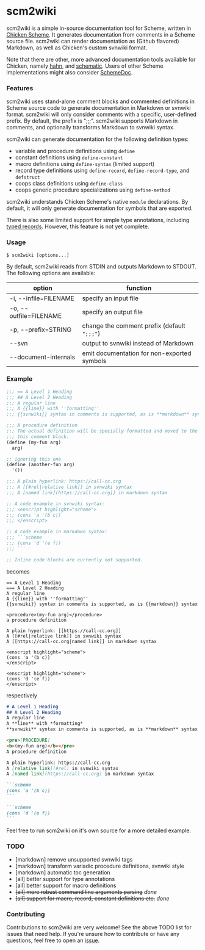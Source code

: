 # scm2wiki

scm2wiki is a simple in-source documentation tool for Scheme, written in [Chicken Scheme](https://call-cc.org/). It generates documentation from comments in a Scheme source file. scm2wiki can render documentation as (Github flavored) Markdown, as well as Chicken's custom svnwiki format.

Note that there are other, more advanced documentation tools available for Chicken, namely [hahn](https://wiki.call-cc.org/eggref/4/hahn), and [schematic](https://wiki.call-cc.org/eggref/5/schematic). Users of other Scheme implementations might also consider [SchemeDoc](http://people.cs.aau.dk/~normark/schemedoc/).


### Features

scm2wiki uses stand-alone comment blocks and commented definitions in Scheme source code to generate documentation in Markdown or svnwiki format. scm2wiki will only consider comments with a specific, user-defined prefix. By default, the prefix is ";;;". scm2wiki supports Markdown in comments, and optionally transforms Markdown to svnwiki syntax.

scm2wiki can generate documentation for the following definition types:

- variable and procedure definitions using `define`
- constant definitions using `define-constant`
- macro definitions using `define-syntax` (limited support)
- record type definitions using `define-record`, `define-record-type`, and `defstruct`
- coops class definitions using `define-class`
- coops generic procedure specializations using `define-method`

scm2wiki understands Chicken Scheme's native `module` declarations. By default, it will only generate documentation for symbols that are exported.

There is also some limited support for simple type annotations, including [typed records](https://wiki.call-cc.org/eggref/5/typed-records). However, this feature is not yet complete.


### Usage

`$ scm2wiki [options...]`

By default, scm2wiki reads from STDIN and outputs Markdown to STDOUT.
The following options are available:

option                 | function
-----------------------|-------
-i, --infile=FILENAME  | specify an input file
-o, --outfile=FILENAME | specify an output file
-p, --prefix=STRING    | change the comment prefix (default `";;;"`)
--svn                  | output to svnwiki instead of Markdown
--document-internals   | emit documentation for non-exported symbols


### Example

````scheme
;;; == A Level 1 Heading
;;; ## A Level 2 Heading
;;; A regular line
;;; A {{line}} with ''formatting''
;;; {{svnwiki}} syntax in comments is supported, as is **markdown** syntax

;;; A procedure definition
;;; The actual definition will be specially formatted and moved to the top of
;;; this comment block.
(define (my-fun arg)
  arg)

;; ignoring this one
(define (another-fun arg)
  '())

;;; A plain hyperlink: https://call-cc.org
;;; A [[#rel|relative link]] in svnwiki syntax
;;; A [named link](https://call-cc.org]] in markdown syntax

;; A code example in svnwiki syntax:
;;; <enscript highlight="scheme">
;;; (cons 'a '(b c))
;;; </enscript>

;; A code example in markdown syntax:
;;; ```scheme
;;; (cons 'd '(e f))
;;; ```

;; Inline code blocks are currently not supported.
````

becomes

```
== A Level 1 Heading
=== A Level 2 Heading
A regular line
A {{line}} with ''formatting''
{{svnwiki}} syntax in comments is supported, as is {{markdown}} syntax

<procedure>(my-fun arg)</procedure>
a procedure definition

A plain hyperlink: [[https://call-cc.org]]
A [[#rel|relative link]] in svnwiki syntax
A [[https://call-cc.org|named link]] in markdown syntax

<enscript highlight="scheme">
(cons 'a '(b c))
</enscript>

<enscript highlight="scheme">
(cons 'd '(e f))
</enscript>
```

respectively

````markdown
# A Level 1 Heading
## A Level 2 Heading
A regular line
A **line** with *formatting*
**svnwiki** syntax in comments is supported, as is **markdown** syntax

<pre>[PROCEDURE]
<b>(my-fun arg)</b></pre>
A procedure definition

A plain hyperlink: https://call-cc.org
A [relative link](#rel) in svnwiki syntax
A [named link](https://call-cc.org) in markdown syntax

```scheme
(cons 'a '(b c))
```

```scheme
(cons 'd '(e f))
```
````

Feel free to run scm2wiki on it's own source for a more detailed example.


### TODO

* [markdown] remove unsupported svnwiki tags
* [markdown] transform variadic procedure definitions, svnwiki style
* [markdown] automatic toc generation
* [all] better support for type annotations
* [all] better support for macro definitions
* ~~[all] more robust command line arguments parsing~~ *done*
* ~~[all] support for macro, record, constant definitions etc.~~ *done*


### Contributing

Contributions to scm2wiki are very welcome! See the above TODO list for issues that need help.
If you're unsure how to contribute or have any questions, feel free to open an
[issue](https://github.com/utz82/scm2wiki/issues).
